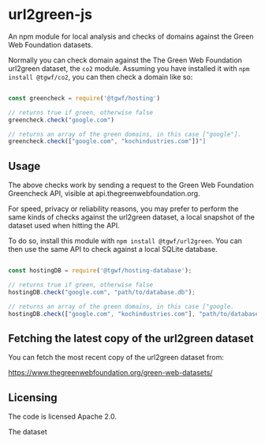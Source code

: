 # url2green-js

An npm module for local analysis and checks of domains against the Green Web Foundation datasets.

Normally you can check domain against the The Green Web Foundation url2green dataset, the `co2` module. Assuming you have installed it with `npm install @tgwf/co2`, you can then check a domain like so:


```js

const greencheck = require('@tgwf/hosting')

// returns true if green, otherwise false
greencheck.check("google.com")

// returns an array of the green domains, in this case ["google"].
greencheck.check(["google.com", "kochindustries.com"])"]
```

## Usage

The above checks work by sending a request to the Green Web Foundation Greencheck API, visible at api.thegreenwebfoundation.org.

For speed, privacy or reliability reasons, you may prefer to perform the same kinds of checks against the url2green dataset, a local snapshot of the dataset used when hitting the API.

To do so, install this module with `npm install @tgwf/url2green`. You can then use the same API to check against a local SQLite database.


```js

const hostingDB = require('@tgwf/hosting-database');

// returns true if green, otherwise false
hostingDB.check("google.com", "path/to/database.db");

// returns an array of the green domains, in this case ["google.
hostingDB.check(["google.com", "kochindustries.com"], "path/to/database.db");
```

## Fetching the latest copy of the url2green dataset

You can fetch the most recent copy of the url2green dataset from:

https://www.thegreenwebfoundation.org/green-web-datasets/


## Licensing

The code is licensed Apache 2.0.

The dataset


